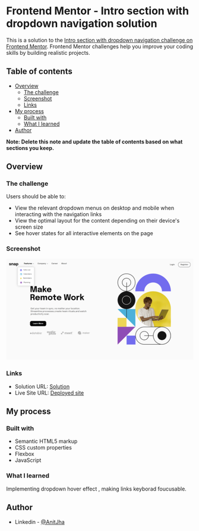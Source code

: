 # Frontend Mentor - Intro section with dropdown navigation solution

This is a solution to the [Intro section with dropdown navigation challenge on Frontend Mentor](https://www.frontendmentor.io/challenges/intro-section-with-dropdown-navigation-ryaPetHE5). Frontend Mentor challenges help you improve your coding skills by building realistic projects.

## Table of contents

-   [Overview](#overview)
    -   [The challenge](#the-challenge)
    -   [Screenshot](#screenshot)
    -   [Links](#links)
-   [My process](#my-process)
    -   [Built with](#built-with)
    -   [What I learned](#what-i-learned)
-   [Author](#author)

**Note: Delete this note and update the table of contents based on what sections you keep.**

## Overview

### The challenge

Users should be able to:

-   View the relevant dropdown menus on desktop and mobile when interacting with the navigation links
-   View the optimal layout for the content depending on their device's screen size
-   See hover states for all interactive elements on the page

### Screenshot

![](./images/Screenshot%20heropage.png)

### Links

-   Solution URL: [Solution](https://github.com/AnitKrJha/heropage)
-   Live Site URL: [Deployed site](https://calm-buttercream-d371e4.netlify.app/)

## My process

### Built with

-   Semantic HTML5 markup
-   CSS custom properties
-   Flexbox
-   JavaScript

### What I learned

Implementing dropdown hover effect , making links keyborad foucusable.

## Author

-   Linkedin - [@AnitJha](https://www.linkedin.com/in/anit-jha-94704222b/)
